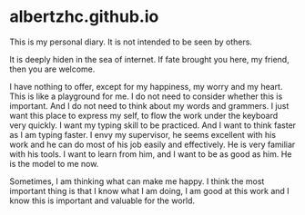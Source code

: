 # albertzhc.github.io

This is my personal diary. It is not intended to be seen by others.

It is deeply hiden in the sea of internet. If fate brought you here, my friend, then you are welcome.

I have nothing to offer, except for my happiness, my worry and my heart.
This is like a playground for me. I do not need to consider whether this is important. And I do not need to think about my words and grammers.
I just want this place to express my self, to flow the work under the keyboard very quickly. I want my typing skill to be practiced. And I want to think faster as I am typing faster. I envy my supervisor, he seems excellent with his work and he can do most of his job easily and effectively. He is very familiar with his tools. I want to learn from him, and I want to be as good as him. He is the model to me now.

Sometimes, I am thinking what can make me happy. I think the most important thing is that I know what I am doing, I am good at this work and I know this is important and valuable for the world.
